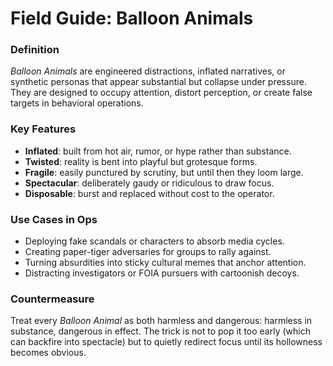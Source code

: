 # Field Guide: Balloon Animals

### Definition
*Balloon Animals* are engineered distractions, inflated narratives, or synthetic personas that appear substantial but collapse under pressure. They are designed to occupy attention, distort perception, or create false targets in behavioral operations.

### Key Features
- **Inflated**: built from hot air, rumor, or hype rather than substance.  
- **Twisted**: reality is bent into playful but grotesque forms.  
- **Fragile**: easily punctured by scrutiny, but until then they loom large.  
- **Spectacular**: deliberately gaudy or ridiculous to draw focus.  
- **Disposable**: burst and replaced without cost to the operator.  

### Use Cases in Ops
- Deploying fake scandals or characters to absorb media cycles.  
- Creating paper-tiger adversaries for groups to rally against.  
- Turning absurdities into sticky cultural memes that anchor attention.  
- Distracting investigators or FOIA pursuers with cartoonish decoys.  

### Countermeasure
Treat every *Balloon Animal* as both harmless and dangerous: harmless in substance, dangerous in effect. The trick is not to pop it too early (which can backfire into spectacle) but to quietly redirect focus until its hollowness becomes obvious.
